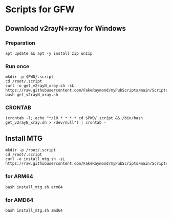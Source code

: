 # Scripts for GFW

## Download v2rayN+xray for Windows

### Preparation

``` shell
apt update && apt -y install zip unzip 
```

### Run once

```shell
mkdir -p $PWD/.script
cd /root/.script
curl -o get_v2rayN_xray.sh -sL https://raw.githubusercontent.com/FakeRaymond/myPubScripts/main/ScriptsForGFW/get_v2rayN_xray.sh
bash get_v2rayN_xray.sh
```

### CRONTAB

``` shell
(crontab -l; echo "*/10 * * * * cd $PWD/.script && /bin/bash get_v2rayN_xray.sh > /dev/null") | crontab -
```

## Install MTG

``` shell
mkdir -p /root/.script
cd /root/.script
curl -o install_mtg.sh -sL https://raw.githubusercontent.com/FakeRaymond/myPubScripts/main/ScriptsForGFW/install_mtg.sh
```

### for ARM64

``` shell
bash install_mtg.sh arm64
```

### for AMD64

``` shell
bash install_mtg.sh amd64
```
